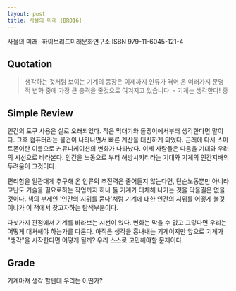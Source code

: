 ```yaml
---
layout: post
title: 사물의 미래 [BR016]
---
```


사물의 미래
-하이브리드미래문화연구소
ISBN 979-11-6045-121-4

## Quotation <i class="fa fa-quote-left" aria-hidden="true"></i>

>생각하는 것처럼 보이는 기계의 등장은 이제까지 인류가 겪어 온 여러가지 문명적 변화 중에 가장 큰 충격을 줄것으로 여겨지고 있습니다. - 기계는 생각한다! 중

## Simple Review <i class="fa fa-comment" aria-hidden="true"></i>

<span class="drop">인</span>간의 도구 사용은 실로 오래되었다. 작은 막대기와 돌맹이에서부터 생각한다면 말이다. 그후 컴퓨터라는 물건이 나타나면서 빠른 계산을 대신하게 되었다. 근래에 다시 스마트폰이란 이름으로 커뮤니케이션의 변화가 나타났다. 이제 사람들은 다음을 기대와 우려의 시선으로 바라본다. 인간을 노동으로 부터 해방시키리라는 기대와 기계의 인간지배의 두려움이 그것이다.

편리함을 일관대게 추구해 온 인류의 추진력은 줄어들지 않는다면, 단순노동뿐만 아니라 고난도 기술을 필요로하는 작업까지 하나 둘 기계가 대체해 나가는 것을 막을길은 없을 것이다. 책의 부제인 '인간의 지위를 묻다'처럼 기계에 대한 인간의 지위를 어떻게 볼것이냐가 이 책에서 찾고자하는 탐색부분이다.

다섯가지 관점에서 기계를 바라보는 시선이 있다. 변화는 막을 수 없고 그렇다면 우리는 어떻게 대처해야 하는가를 다룬다. <span class="em">아직은 생각을 흉내내는 기계이지만 앞으로 기계가 "생각"을 시작한다면 어떻게 될까? 우리 스스로 고민해야할 문제이다.</span>

## Grade <i class="fa fa-paragraph" aria-hidden="true"></i>

<i class="fa fa-star" aria-hidden="true"></i>
<i class="fa fa-star" aria-hidden="true"></i>
<i class="fa fa-star" aria-hidden="true"></i>
<!-- <i class="fa fa-star-o" aria-hidden="true"></i> -->
<!-- <i class="fa fa-star-half-o" aria-hidden="true"></i> -->
<!-- <i class="fa fa-star-o" aria-hidden="true"></i> -->
<i class="fa fa-star-o" aria-hidden="true"></i>
<i class="fa fa-star-o" aria-hidden="true"></i>

기계마져 생각 할텐데 우리는 어떤가?